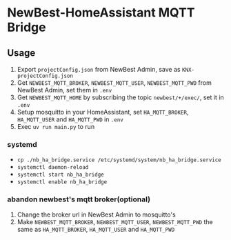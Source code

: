 # NewBest-HomeAssistant MQTT Bridge

## Usage
1. Export `projectConfig.json` from NewBest Admin, save as `KNX-projectConfig.json`
2. Get `NEWBEST_MQTT_BROKER`, `NEWBEST_MQTT_USER`, `NEWBEST_MQTT_PWD` from NewBest Admin, set them in `.env`
3. Get `NEWBEST_MQTT_HOME` by subscribing the topic `newbest/+/exec/`, set it in `.env`
4. Setup mosquitto in your HomeAssistant, set `HA_MQTT_BROKER`, `HA_MQTT_USER` and `HA_MQTT_PWD` in `.env`
5. Exec `uv run main.py` to run

### systemd
- `cp ./nb_ha_bridge.service /etc/systemd/system/nb_ha_bridge.service`
- `systemctl daemon-reload`
- `systemctl start nb_ha_bridge`
- `systemctl enable nb_ha_bridge`

### abandon newbest's mqtt broker(optional)
1. Change the broker url in NewBest Admin to mosquitto's
2. Make `NEWBEST_MQTT_BROKER`, `NEWBEST_MQTT_USER`, `NEWBEST_MQTT_PWD` the same as `HA_MQTT_BROKER`, `HA_MQTT_USER` and `HA_MQTT_PWD`

